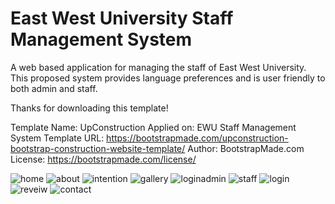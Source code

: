 # East West University Staff Management System


A web based application for managing the staff of East West University. This proposed system provides language preferences and is user friendly to both admin and staff.

Thanks for downloading this template!

Template Name: UpConstruction
Applied on: EWU Staff Management System
Template URL: https://bootstrapmade.com/upconstruction-bootstrap-construction-website-template/
Author: BootstrapMade.com
License: https://bootstrapmade.com/license/


![home](https://user-images.githubusercontent.com/75209788/229574955-db2212ff-d083-4d19-b3fa-63e5c5e1509c.png)
![about](https://user-images.githubusercontent.com/75209788/229574778-eb12b8c8-8763-4f42-8f01-6858575e17f7.png)
![intention](https://user-images.githubusercontent.com/75209788/229574803-b7f7521d-19bb-4606-a63d-4b580329c61c.png)
![gallery](https://user-images.githubusercontent.com/75209788/229574824-57394954-438b-4d86-9560-91898322a90c.png)
![loginadmin](https://user-images.githubusercontent.com/75209788/229574846-2e289626-d48a-4360-af33-ada10af51814.png)
![staff](https://user-images.githubusercontent.com/75209788/229575030-37799681-20f1-4d23-8cd4-30739fefe11a.jpg)
![login](https://user-images.githubusercontent.com/75209788/229575035-a4525541-89d1-46b9-8e4b-d5b49b6d3a30.png)
![reveiw](https://user-images.githubusercontent.com/75209788/229575072-aa332d60-648b-4022-b5a4-2c23dae4c1e6.png)
![contact](https://user-images.githubusercontent.com/75209788/229575098-83c26dec-51e4-4234-b192-c40582d5637a.png)
